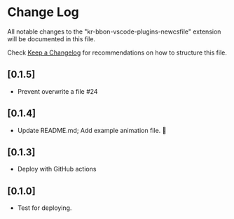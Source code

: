 # Change Log

All notable changes to the "kr-bbon-vscode-plugins-newcsfile" extension will be documented in this file.

Check [Keep a Changelog](http://keepachangelog.com/) for recommendations on how to structure this file.

## [0.1.5]

- Prevent overwrite a file #24

## [0.1.4]

- Update README.md; Add example animation file. 🫣

## [0.1.3]

- Deploy with GitHub actions

## [0.1.0]

- Test for deploying.
